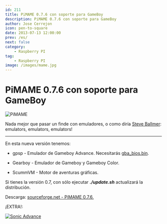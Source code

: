 ```yaml
---
id: 211
title: PiMAME 0.7.6 con soporte para GameBoy
description: PiMAME 0.7.6 con soporte para GameBoy
author: Jose Cerrejon
icon: pen-to-square
date: 2013-07-13 12:00:00
prev: /es/
next: false
category:
    - Raspberry PI
tag:
    - Raspberry PI
image: /images/mame.jpg
---
```


# PiMAME 0.7.6 con soporte para GameBoy

![PiMAME](/images/mame.jpg)

Nada mejor que pasar un finde con emuladores, o como diría [Steve Ballmer](https://www.youtube.com/watch?v=8To-6VIJZRE): emulators, emulators, emulators!

---

En esta nueva versión tenemos:

-   gpsp - Emulador de Gameboy Advance. Necesitarás [gba_bios.bin](/res/gba_bios.bin).

-   Gearboy - Emulador de Gameboy y Gameboy Color.

-   ScummVM - Motor de aventuras gráficas.

Si tienes la versión 0.7, con sólo ejecutar **_./update.sh_** actualizará la distribución.

Descarga: [sourceforge.net - PiMAME 0.7.6.](https://sourceforge.net/projects/pimame/files/pimame-0.7.6.img.zip/download)

¡EXTRA!:

<a href="/res/SonicAdvance.zip">![Sonic Advance](/images/2013/07/gba_sonic.jpg "¡Descarga y juega Sonic Advance!")</a>
